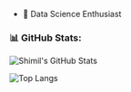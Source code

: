 - 👋 Data Science Enthusiast 

<!---
shimilgithub/shimilgithub is a ✨ special ✨ repository because its `README.md` (this file) appears on your GitHub profile.
You can click the Preview link to take a look at your changes.
--->
### 📊 GitHub Stats:
![Shimil's GitHub Stats](https://github-readme-stats.vercel.app/api?username=shimilgithub&show_icons=true&theme=radical)

![Top Langs](https://github-readme-stats.vercel.app/api/top-langs/?username=shimilgithub&layout=compact&theme=radical)


